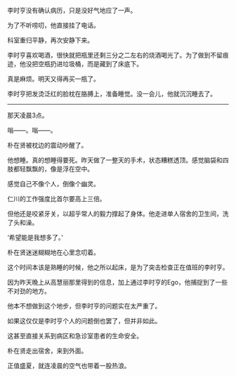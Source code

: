 李时亨没有确认病历，只是没好气地应了一声。

为了不听唠叨，他直接挂了电话。

科室重归平静，再次安静下来。

李时亨喜欢喝酒，很快就把瓶里还剩三分之二左右的烧酒喝光了。为了做到不留痕迹，他没把空瓶扔进垃圾桶，而是藏到了床底下。

真是麻烦。明天又得再买一瓶了。

李时亨把发烫泛红的脸枕在胳膊上，准备睡觉。没一会儿，他就沉沉睡去了。

* * *

那天凌晨3点。

嗡——。嗡——。

朴在贤被枕边的震动吵醒了。

他想睡。真的想睡得要死。昨天做了一整天的手术，状态糟糕透顶。感觉脑袋和四肢都轻飘飘的，像是浮在空中。

感觉自己不像个人，倒像个幽灵。

仁川的工作强度比首尔要高上三倍。

但他还是咬紧牙关，以超乎常人的毅力撑起了身体。他走进单人宿舍的卫生间，洗了头和澡。

‘希望能是我想多了。’

朴在贤迷迷糊糊地在心里念叨着。

这个时间本该是熟睡的时候，他之所以起床，是为了突击检查正在值班的李时亨。

因为昨天晚上从高慧丽那里得到的信息，加上通过李时亨的Ego，他捕捉到了一些不对劲的地方。

他本不想做到这个地步，但李时亨的问题实在太严重了。

如果这仅仅是李时亨个人的问题倒也罢了，但并非如此。

这甚至直接关系到病区和急诊室患者的生命安全。

朴在贤走出宿舍，来到外面。

正值盛夏，就连凌晨的空气也带着一股热浪。